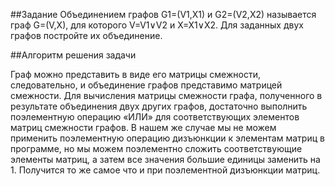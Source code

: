 ##Задание
Объединением графов G1=(V1,X1) и G2=(V2,X2) называется граф G=(V,X), для которого V=V1∨V2 и X=X1∨X2. Для заданных двух графов постройте их объединение.
	
##Алгоритм решения задачи

Граф можно представить в виде его матрицы смежности, следовательно, и объединение графов представимо матрицей смежности. Для вычисления матрицы смежности графа, полученного в результате объединения двух других графов, достаточно выполнить поэлементную операцию «ИЛИ» для соответствующих элементов матриц смежности графов. В нашем же случае мы не можем применить поэлементную операцию дизъюнкции к элементам матриц в программе, но мы можем поэлементно сложить соответствующие элементы матриц, а затем все значения большие единицы заменить на 1. Получится то же самое что и при поэлементной дизъюнкции матриц.
